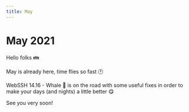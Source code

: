 ```yaml
---
title: May
---
```


# May 2021

Hello folks :family:

May is already here, time flies so fast :clock1:

WebSSH 14.16 - Whale :whale: is on the road with some useful fixes in order to make your days (and nights) a little better :yum:

See you very soon!